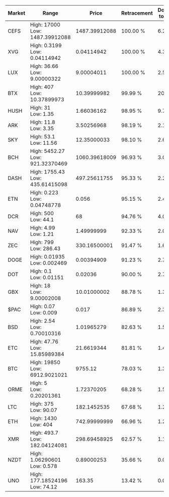 | Market | Range | Price| Retracement | Doubles to 50% |
| --- | --- | --- | --- | --- |
| CEFS | High: 17000<br />Low: 1487.39912088 | 1487.39912088 | 100.00 % | 6.21 |
| XVG | High: 0.3199<br />Low: 0.04114942 | 0.04114942 | 100.00 % | 4.39 |
| LUX | High: 36.66<br />Low: 9.00000322 | 9.00004011 | 100.00 % | 2.54 |
| BTX | High: 407<br />Low: 10.37899973 | 10.39999982 | 99.99 % | 20.07 |
| HUSH | High: 31<br />Low: 1.35 | 1.66036162 | 98.95 % | 9.74 |
| ARK | High: 11.8<br />Low: 3.35 | 3.50256968 | 98.19 % | 2.16 |
| SKY | High: 53.1<br />Low: 11.56 | 12.35000033 | 98.10 % | 2.62 |
| BCH | High: 5452.27<br />Low: 921.32370469 | 1060.39618009 | 96.93 % | 3.01 |
| DASH | High: 1755.43<br />Low: 435.61415098 | 497.25611755 | 95.33 % | 2.20 |
| ETN | High: 0.223<br />Low: 0.04748778 | 0.056 | 95.15 % | 2.42 |
| DCR | High: 500<br />Low: 44.1 | 68 | 94.76 % | 4.00 |
| NAV | High: 4.99<br />Low: 1.21 | 1.49999999 | 92.33 % | 2.07 |
| ZEC | High: 799<br />Low: 286.43 | 330.16500001 | 91.47 % | 1.64 |
| DOGE | High: 0.01935<br />Low: 0.002469 | 0.00394909 | 91.23 % | 2.76 |
| DOT | High: 0.1<br />Low: 0.01151 | 0.02036 | 90.00 % | 2.74 |
| GBX | High: 18<br />Low: 9.00002008 | 10.01000002 | 88.78 % | 1.35 |
| $PAC | High: 0.07<br />Low: 0.009 | 0.017 | 86.89 % | 2.32 |
| BSD | High: 2.54<br />Low: 0.70010316 | 1.01965279 | 82.63 % | 1.59 |
| ETC | High: 47.76<br />Low: 15.85989384 | 21.6619344 | 81.81 % | 1.47 |
| BTC | High: 19850<br />Low: 6912.9021021 | 9755.12 | 78.03 % | 1.37 |
| ORME | High: 5<br />Low: 0.20201361 | 1.72370205 | 68.28 % | 1.51 |
| LTC | High: 375<br />Low: 90.07 | 182.1452535 | 67.68 % | 1.28 |
| ETH | High: 1430<br />Low: 404 | 742.99999999 | 66.96 % | 1.23 |
| XMR | High: 493.7<br />Low: 182.04124081 | 298.69458925 | 62.57 % | 1.13 |
| NZDT | High: 1.06290601<br />Low: 0.578 | 0.89000253 | 35.66 % | 0.00 |
| UNO | High: 177.18524196<br />Low: 74.12 | 163.35 | 13.42 % | 0.00 |
